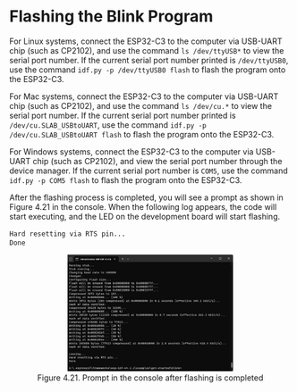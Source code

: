 # Flashing the Blink Program
For Linux systems, connect the ESP32-C3 to the computer via USB-UART
chip (such as CP2102), and use the command `ls /dev/ttyUSB*` to view the
serial port number. If the current serial port number printed is
`/dev/ttyUSB0`, use the command `idf.py -p /dev/ttyUSB0 flash` to flash the program onto the ESP32-C3.

For Mac systems, connect the ESP32-C3 to the computer via USB-UART chip
(such as CP2102), and use the command `ls /dev/cu.*` to view the serial
port number. If the current serial port number printed is
`/dev/cu.SLAB_USBtoUART`, use the command `idf.py -p /dev/cu.SLAB_USBtoUART flash` to flash the program onto the
ESP32-C3.

For Windows systems, connect the ESP32-C3 to the computer via USB-UART
chip (such as CP2102), and view the serial port number through the
device manager. If the current serial port number is `COM5`, use the
command `idf.py -p COM5 flash` to flash the program onto the ESP32-C3.

After the flashing process is completed, you will see a prompt as shown
in Figure 4.21 in the console. When the following log appears, the code
will start executing, and the LED on the development board will start
flashing.

```console
Hard resetting via RTS pin...
Done
```

<figure align="center">
    <img src="../../Pics/D4Z/4-21.png" width="70%">
    <figcaption>Figure 4.21. Prompt in the console after flashing is completed</figcaption>
</figure>